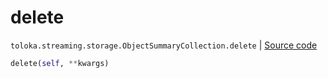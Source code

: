 # delete
`toloka.streaming.storage.ObjectSummaryCollection.delete` | [Source code](https://github.com/Toloka/toloka-kit/blob/v1.2.0/src/streaming/storage.py#L144)

```python
delete(self, **kwargs)
```

